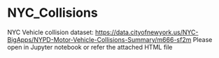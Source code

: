 # NYC_Collisions
NYC Vehicle collision dataset: https://data.cityofnewyork.us/NYC-BigApps/NYPD-Motor-Vehicle-Collisions-Summary/m666-sf2m
Please open in Jupyter notebook or refer the attached HTML file
